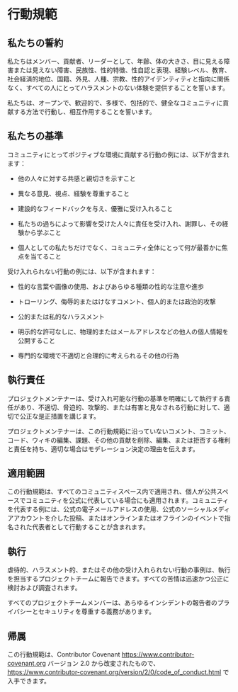 # 行動規範

## 私たちの誓約

私たちはメンバー、貢献者、リーダーとして、年齢、体の大きさ、目に見える障害または見えない障害、民族性、性的特徴、性自認と表現、経験レベル、教育、社会経済的地位、国籍、外見、人種、宗教、性的アイデンティティと指向に関係なく、すべての人にとってハラスメントのない体験を提供することを誓います。

私たちは、オープンで、歓迎的で、多様で、包括的で、健全なコミュニティに貢献する方法で行動し、相互作用することを誓います。

## 私たちの基準

コミュニティにとってポジティブな環境に貢献する行動の例には、以下が含まれます：

* 他の人々に対する共感と親切さを示すこと

* 異なる意見、視点、経験を尊重すること

* 建設的なフィードバックを与え、優雅に受け入れること

* 私たちの過ちによって影響を受けた人々に責任を受け入れ、謝罪し、その経験から学ぶこと

* 個人としての私たちだけでなく、コミュニティ全体にとって何が最善かに焦点を当てること

受け入れられない行動の例には、以下が含まれます：

* 性的な言葉や画像の使用、およびあらゆる種類の性的な注意や進歩

* トローリング、侮辱的またはけなすコメント、個人的または政治的攻撃

* 公的または私的なハラスメント

* 明示的な許可なしに、物理的またはメールアドレスなどの他人の個人情報を公開すること

* 専門的な環境で不適切と合理的に考えられるその他の行為

## 執行責任

プロジェクトメンテナーは、受け入れ可能な行動の基準を明確にして執行する責任があり、不適切、脅迫的、攻撃的、または有害と見なされる行動に対して、適切で公正な是正措置を講じます。

プロジェクトメンテナーは、この行動規範に沿っていないコメント、コミット、コード、ウィキの編集、課題、その他の貢献を削除、編集、または拒否する権利と責任を持ち、適切な場合はモデレーション決定の理由を伝えます。

## 適用範囲

この行動規範は、すべてのコミュニティスペース内で適用され、個人が公共スペースでコミュニティを公式に代表している場合にも適用されます。コミュニティを代表する例には、公式の電子メールアドレスの使用、公式のソーシャルメディアアカウントを介した投稿、またはオンラインまたはオフラインのイベントで指名された代表者として行動することが含まれます。

## 執行

虐待的、ハラスメント的、またはその他の受け入れられない行動の事例は、執行を担当するプロジェクトチームに報告できます。すべての苦情は迅速かつ公正に検討および調査されます。

すべてのプロジェクトチームメンバーは、あらゆるインシデントの報告者のプライバシーとセキュリティを尊重する義務があります。

## 帰属

この行動規範は、Contributor Covenant <https://www.contributor-covenant.org> バージョン 2.0 から改変されたもので、<https://www.contributor-covenant.org/version/2/0/code_of_conduct.html> で入手できます。
